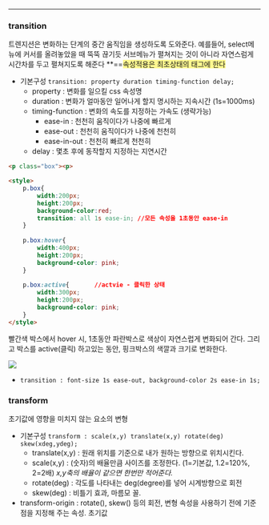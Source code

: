 
---

### transition

트렌지션은 변화하는 단계의 중간 움직임을 생성하도록 도와준다.
예를들어, select메뉴에 커서를 올려놓았을 때 뚝뚝 끊기듯 서브메뉴가 펼쳐지는 것이 아니라 자연스럼게
시간차를 두고 펼쳐지도록 해준다 
**==<span style="background:#fff88f">속성적용은 최초상태의 태그에 한다</span>

- 기본구성 `transition: property duration timing-function delay;`
	- property : 변화를 일으킬 css 속성명
	- duration : 변화가 얼마동안 일어나게 할지 명시하는 지속시간 (1s=1000ms)
	- timing-function : 변화의 속도를 지정하는 가속도 (생략가능)
		- ease-in : 천천히 움직이다가 나중에 빠르게
		- ease-out : 천천히 움직이다가 나중에 천천히
		- ease-in-out : 천천히 빠르게 천천히
	- delay : 몇초 후에 동작할지 지정하는 지연시간

```html
<p class="box"><p>

<style>
    p.box{
    	width:200px;
        height:200px;
        background-color:red;
        transition: all 1s ease-in;	//모든 속성을 1초동안 ease-in
    }
    
    p.box:hover{
    	width:400px;
        height:200px;
        background-color: pink;
    }
    
    p.box:active{ 		//actvie - 클릭한 상태
    	width:300px;
        height:200px;
        background-color: pink;
    }
</style>
```

빨간색 박스에서 hover 시, 1초동안 파란박스로 색상이 자연스럽게 변화되어 간다.
그리고 박스를 active(클릭) 하고있는 동안, 핑크박스의 색깔과 크기로 변화한다. 

![](https://i.imgur.com/a7dNDZI.png)

- `transition : font-size 1s ease-out, background-color 2s ease-in 1s;`

### transform

초기값에 영향을 미치지 않는 요소의 변형

- 기본구성 `transform : scale(x,y) translate(x,y) rotate(deg) skew(xdeg,ydeg);`
	- translate(x,y) : 원래 위치를 기준으로 내가 원하는 방향으로 위치시킨다.
	- scale(x,y) : (숫자)의 배율만큼 사이즈를 조정한다. (1=기본값, 1.2=120%, 2=2배) 
	  *x,y축의 배율이 같으면 한번만 적어준다.*
	- rotate(deg) : 각도를 나타내는 deg(degree)를 넣어 시계방향으로 회전
	- skew(deg) : 비틀기 효과, 마름모 꼴.
- transform-origin : rotate(), skew() 등의 회전, 변형 속성을 사용하기 전에 기준점을 지정해 주는
  속성. 초기값